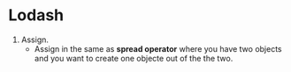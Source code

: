 # Lodash

1. Assign.
   - Assign in the same as **spread operator** where you have two objects and you want to create one objecte out
       of the the two.
